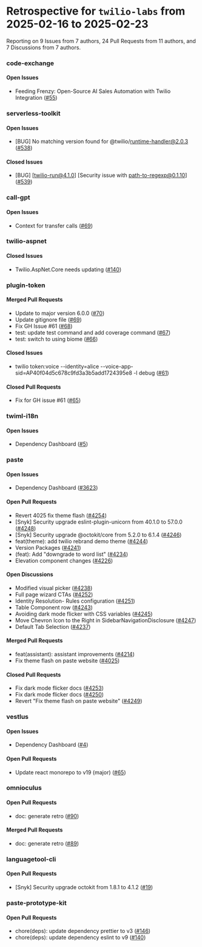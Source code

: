 # Retrospective for `twilio-labs` from 2025-02-16 to 2025-02-23

Reporting on 9 Issues from 7 authors, 24 Pull Requests from 11 authors, and 7 Discussions from 7 authors.


### code-exchange

#### Open Issues

- Feeding Frenzy: Open-Source AI Sales Automation with Twilio Integration ([#55](https://github.com/twilio-labs/code-exchange/issues/55))

### serverless-toolkit

#### Open Issues

- [BUG] No matching version found for @twilio/runtime-handler@2.0.3 ([#538](https://github.com/twilio-labs/serverless-toolkit/issues/538))

#### Closed Issues

- [BUG] [twilio-run@4.1.0] [Security issue with path-to-regexp@0.1.10] ([#539](https://github.com/twilio-labs/serverless-toolkit/issues/539))

### call-gpt

#### Open Issues

- Context for transfer calls ([#69](https://github.com/twilio-labs/call-gpt/issues/69))

### twilio-aspnet

#### Closed Issues

- Twilio.AspNet.Core needs updating ([#140](https://github.com/twilio-labs/twilio-aspnet/issues/140))

### plugin-token

#### Merged Pull Requests

- Update to major version 6.0.0 ([#70](https://github.com/twilio-labs/plugin-token/pull/70))
- Update gitignore file ([#69](https://github.com/twilio-labs/plugin-token/pull/69))
- Fix GH Issue #61 ([#68](https://github.com/twilio-labs/plugin-token/pull/68))
- test: update test command and add coverage command ([#67](https://github.com/twilio-labs/plugin-token/pull/67))
- test: switch to using biome ([#66](https://github.com/twilio-labs/plugin-token/pull/66))

#### Closed Issues

- twilio token:voice --identity=alice --voice-app-sid=AP40f04d5c678c9fd3a3b5add1724395e8 -l debug ([#61](https://github.com/twilio-labs/plugin-token/issues/61))

#### Closed Pull Requests

- Fix for GH issue #61 ([#65](https://github.com/twilio-labs/plugin-token/pull/65))

### twiml-i18n

#### Open Issues

- Dependency Dashboard ([#5](https://github.com/twilio-labs/twiml-i18n/issues/5))

### paste

#### Open Issues

- Dependency Dashboard ([#3623](https://github.com/twilio-labs/paste/issues/3623))

#### Open Pull Requests

- Revert 4025 fix theme flash ([#4254](https://github.com/twilio-labs/paste/pull/4254))
- [Snyk] Security upgrade eslint-plugin-unicorn from 40.1.0 to 57.0.0 ([#4248](https://github.com/twilio-labs/paste/pull/4248))
- [Snyk] Security upgrade @octokit/core from 5.2.0 to 6.1.4 ([#4246](https://github.com/twilio-labs/paste/pull/4246))
- feat(theme): add twilio rebrand demo theme ([#4244](https://github.com/twilio-labs/paste/pull/4244))
- Version Packages ([#4241](https://github.com/twilio-labs/paste/pull/4241))
- (feat): Add "downgrade to word list" ([#4234](https://github.com/twilio-labs/paste/pull/4234))
- Elevation component changes ([#4226](https://github.com/twilio-labs/paste/pull/4226))

#### Open Discussions

- Modified visual picker ([#4238](https://github.com/twilio-labs/paste/discussions/4238))
- Full page wizard CTAs ([#4252](https://github.com/twilio-labs/paste/discussions/4252))
- Identity Resolution- Rules configuration ([#4251](https://github.com/twilio-labs/paste/discussions/4251))
- Table Component row ([#4243](https://github.com/twilio-labs/paste/discussions/4243))
- Avoiding dark mode flicker with CSS variables ([#4245](https://github.com/twilio-labs/paste/discussions/4245))
- Move Chevron Icon to the Right in SidebarNavigationDisclosure ([#4247](https://github.com/twilio-labs/paste/discussions/4247))
- Default Tab Selection ([#4237](https://github.com/twilio-labs/paste/discussions/4237))

#### Merged Pull Requests

- feat(assistant): assistant improvements ([#4214](https://github.com/twilio-labs/paste/pull/4214))
- Fix theme flash on paste website ([#4025](https://github.com/twilio-labs/paste/pull/4025))

#### Closed Pull Requests

- Fix dark mode flicker docs ([#4253](https://github.com/twilio-labs/paste/pull/4253))
- Fix dark mode flicker docs ([#4250](https://github.com/twilio-labs/paste/pull/4250))
- Revert "Fix theme flash on paste website" ([#4249](https://github.com/twilio-labs/paste/pull/4249))

### vestlus

#### Open Issues

- Dependency Dashboard ([#4](https://github.com/twilio-labs/vestlus/issues/4))

#### Open Pull Requests

- Update react monorepo to v19 (major) ([#65](https://github.com/twilio-labs/vestlus/pull/65))

### omnioculus

#### Open Pull Requests

- doc: generate retro ([#90](https://github.com/twilio-labs/omnioculus/pull/90))

#### Merged Pull Requests

- doc: generate retro ([#89](https://github.com/twilio-labs/omnioculus/pull/89))

### languagetool-cli

#### Open Pull Requests

- [Snyk] Security upgrade octokit from 1.8.1 to 4.1.2 ([#19](https://github.com/twilio-labs/languagetool-cli/pull/19))

### paste-prototype-kit

#### Open Pull Requests

- chore(deps): update dependency prettier to v3 ([#146](https://github.com/twilio-labs/paste-prototype-kit/pull/146))
- chore(deps): update dependency eslint to v9 ([#140](https://github.com/twilio-labs/paste-prototype-kit/pull/140))